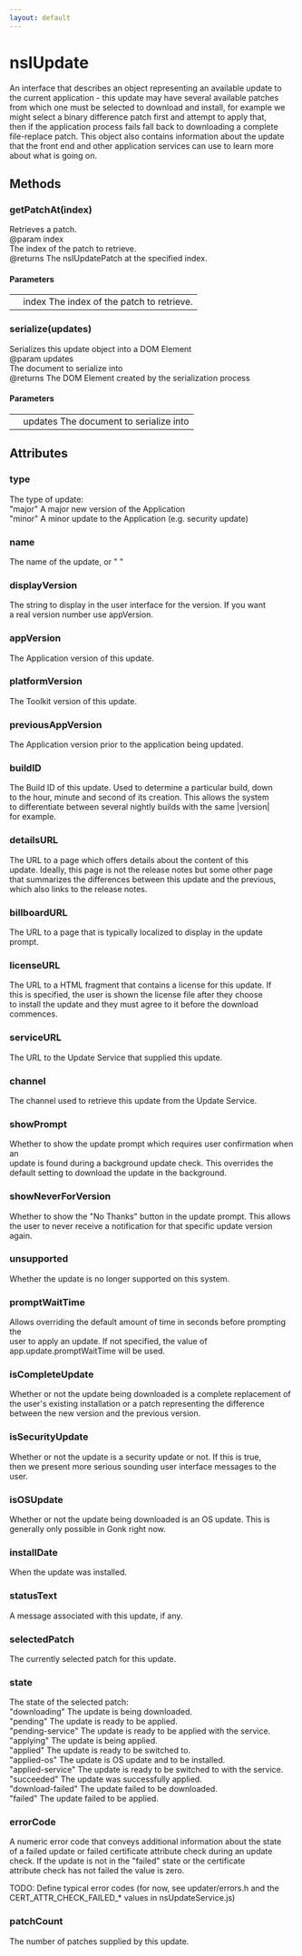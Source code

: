 ```yaml
---
layout: default
---
```


# nsIUpdate #
  
An interface that describes an object representing an available update to  
the current application - this update may have several available patches  
from which one must be selected to download and install, for example we  
might select a binary difference patch first and attempt to apply that,  
then if the application process fails fall back to downloading a complete  
file-replace patch. This object also contains information about the update  
that the front end and other application services can use to learn more  
about what is going on.  
  

## Methods ##

### getPatchAt(index) ###
  
Retrieves a patch.  
@param   index  
         The index of the patch to retrieve.  
@returns The nsIUpdatePatch at the specified index.  
  

#### Parameters ####

<table>

<tr>
<td></td>
<td>index  
         The index of the patch to retrieve.  
</td>
</tr>

</table>

### serialize(updates) ###
  
Serializes this update object into a DOM Element  
@param   updates  
         The document to serialize into  
@returns The DOM Element created by the serialization process  
  

#### Parameters ####

<table>

<tr>
<td></td>
<td>updates  
         The document to serialize into  
</td>
</tr>

</table>

## Attributes ##

### type ###
  
The type of update:  
  "major"  A major new version of the Application  
  "minor"  A minor update to the Application (e.g. security update)  
  

### name ###
  
The name of the update, or "<Application Name> <Update Version>"  
  

### displayVersion ###
  
The string to display in the user interface for the version. If you want  
a real version number use appVersion.  
  

### appVersion ###
  
The Application version of this update.  
  

### platformVersion ###
  
The Toolkit version of this update.  
  

### previousAppVersion ###
  
The Application version prior to the application being updated.  
  

### buildID ###
  
The Build ID of this update. Used to determine a particular build, down  
to the hour, minute and second of its creation. This allows the system  
to differentiate between several nightly builds with the same |version|  
for example.  
  

### detailsURL ###
  
The URL to a page which offers details about the content of this  
update. Ideally, this page is not the release notes but some other page  
that summarizes the differences between this update and the previous,  
which also links to the release notes.  
  

### billboardURL ###
  
The URL to a page that is typically localized to display in the update  
prompt.  
  

### licenseURL ###
  
The URL to a HTML fragment that contains a license for this update. If  
this is specified, the user is shown the license file after they choose  
to install the update and they must agree to it before the download  
commences.  
  

### serviceURL ###
  
The URL to the Update Service that supplied this update.  
  

### channel ###
  
The channel used to retrieve this update from the Update Service.  
  

### showPrompt ###
  
Whether to show the update prompt which requires user confirmation when an  
update is found during a background update check. This overrides the  
default setting to download the update in the background.  
  

### showNeverForVersion ###
  
Whether to show the "No Thanks" button in the update prompt. This allows  
the user to never receive a notification for that specific update version  
again.  
  

### unsupported ###
  
Whether the update is no longer supported on this system.  
  

### promptWaitTime ###
  
Allows overriding the default amount of time in seconds before prompting the  
user to apply an update. If not specified, the value of  
app.update.promptWaitTime will be used.  
  

### isCompleteUpdate ###
  
Whether or not the update being downloaded is a complete replacement of  
the user's existing installation or a patch representing the difference  
between the new version and the previous version.  
  

### isSecurityUpdate ###
  
Whether or not the update is a security update or not. If this is true,  
then we present more serious sounding user interface messages to the  
user.  
  

### isOSUpdate ###
  
Whether or not the update being downloaded is an OS update. This is  
generally only possible in Gonk right now.  
  

### installDate ###
  
When the update was installed.  
  

### statusText ###
  
A message associated with this update, if any.  
  

### selectedPatch ###
  
The currently selected patch for this update.  
  

### state ###
  
The state of the selected patch:  
  "downloading"        The update is being downloaded.  
  "pending"            The update is ready to be applied.  
  "pending-service"    The update is ready to be applied with the service.  
  "applying"           The update is being applied.  
  "applied"            The update is ready to be switched to.  
  "applied-os"         The update is OS update and to be installed.  
  "applied-service"    The update is ready to be switched to with the service.  
  "succeeded"          The update was successfully applied.  
  "download-failed"    The update failed to be downloaded.  
  "failed"             The update failed to be applied.  
  

### errorCode ###
  
A numeric error code that conveys additional information about the state  
of a failed update or failed certificate attribute check during an update  
check. If the update is not in the "failed" state or the certificate  
attribute check has not failed the value is zero.  
  
TODO: Define typical error codes (for now, see updater/errors.h and the  
      CERT_ATTR_CHECK_FAILED_* values in nsUpdateService.js)  
  

### patchCount ###
  
The number of patches supplied by this update.  
  
